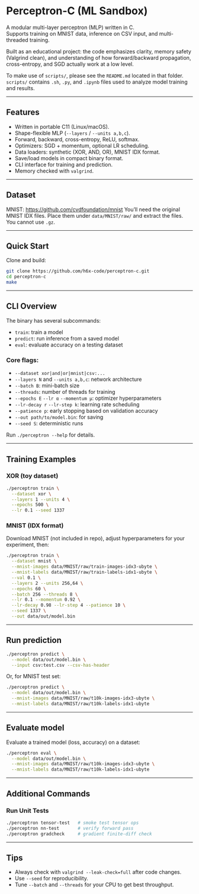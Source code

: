 # Perceptron-C (ML Sandbox)

A modular multi-layer perceptron (MLP) written in C.  
Supports training on MNIST data, inference on CSV input, and multi-threaded training.

Built as an educational project: the code emphasizes clarity, memory safety (Valgrind clean), and understanding of how forward/backward propagation, cross-entropy, and SGD actually work at a low level.

To make use of `scripts/`, please see the `README.md` located in that folder. `scripts/` contains `.sh`, `.py`, and `.ipynb` files used to analyze model training and results.

---

## Features

- Written in portable C11 (Linux/macOS).
- Shape-flexible MLP (`--layers` / `--units a,b,c`).
- Forward, backward, cross-entropy, ReLU, softmax.
- Optimizers: SGD + momentum, optional LR scheduling.
- Data loaders: synthetic (XOR, AND, OR), MNIST IDX format.
- Save/load models in compact binary format.
- CLI interface for training and prediction.
- Memory checked with `valgrind`.

---

## Dataset

MNIST: https://github.com/cvdfoundation/mnist
You’ll need the original MNIST IDX files. Place them under `data/MNIST/raw/` and extract the files. You cannot use `.gz`.

---

## Quick Start

Clone and build:

```bash
git clone https://github.com/h6x-code/perceptron-c.git
cd perceptron-c
make
```

---

## CLI Overview

The binary has several subcommands:
- `train`: train a model
- `predict`: run inference from a saved model
- `eval`: evaluate accuracy on a testing dataset

### Core flags:
- `--dataset xor|and|or|mnist|csv:...`
- `--layers N` and `--units a,b,c`: network architecture
- `--batch B`: mini-batch size
- `--threads`: number of threads for training
- `--epochs E` `--lr α` `--momentum μ`: optimizer hyperparameters
- `--lr-decay r` `--lr-step k`: learning rate scheduling
- `--patience p`: early stopping based on validation accuracy
- `--out path/to/model.bin`: for saving
- `--seed S`: deterministic runs

Run `./perceptron --help` for details.

---

## Training Examples

### XOR (toy dataset)
```bash
./perceptron train \
  --dataset xor \
  --layers 1 --units 4 \
  --epochs 500 \
  --lr 0.1 --seed 1337
```

### MNIST (IDX format)
Download MNIST (not included in repo), adjust hyperparameters for your experiment, then:
```bash
./perceptron train \
  --dataset mnist \
  --mnist-images data/MNIST/raw/train-images-idx3-ubyte \
  --mnist-labels data/MNIST/raw/train-labels-idx1-ubyte \
  --val 0.1 \
  --layers 2 --units 256,64 \
  --epochs 60 \
  --batch 256 --threads 8 \
  --lr 0.1 --momentum 0.92 \
  --lr-decay 0.98 --lr-step 4 --patience 10 \
  --seed 1337 \
  --out data/out/model.bin
```

---

## Run prediction
```bash
./perceptron predict \
  --model data/out/model.bin \
  --input csv:test.csv --csv-has-header
```

Or, for MNIST test set:
```bash
./perceptron predict \
  --model data/out/model.bin \
  --mnist-images data/MNIST/raw/t10k-images-idx3-ubyte \
  --mnist-labels data/MNIST/raw/t10k-labels-idx1-ubyte
```

---

## Evaluate model
Evaluate a trained model (loss, accuracy) on a dataset:
```bash
./perceptron eval \
  --model data/out/model.bin \
  --mnist-images data/MNIST/raw/t10k-images-idx3-ubyte \
  --mnist-labels data/MNIST/raw/t10k-labels-idx1-ubyte
```

---

## Additional Commands

### Run Unit Tests
```bash
./perceptron tensor-test   # smoke test tensor ops
./perceptron nn-test       # verify forward pass
./perceptron gradcheck     # gradient finite-diff check
```

---

## Tips
- Always check with `valgrind --leak-check=full` after code changes.
- Use `--seed` for reproducibility.
- Tune `--batch` and `--threads` for your CPU to get best throughput.
